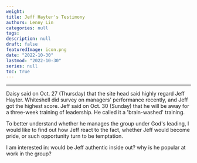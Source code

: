 ```yaml
---
weight:
title: Jeff Hayter's Testimony
authors: Lenny Lin
categories: null
tags: 
description: null
draft: false
featuredImage: icon.png
date: "2022-10-30"
lastmod: "2022-10-30"
series: null
toc: true
---
```


<!--more-->
---

Daisy said on Oct. 27 (Thursday) that the site head said highly regard Jeff Hayter.  Whiteshell did survey on managers' performance recently, and Jeff got the highest score.  Jeff said on Oct. 30 (Sunday) that he will be away for a three-week training of leadership.  He called it a 'brain-washed' training.  

To better understand whether he manages the group under God's leading, I would like to find out how Jeff react to the fact, whether Jeff would become pride, or such opportunity turn to be temptation.  

I am interested in: would be Jeff authentic inside out? why is he popular at work in the group?